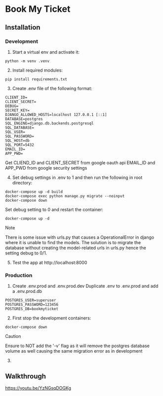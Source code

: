 # Book My Ticket
## Installation

### Development
1. Start a virtual env and activate it:
```
python -m venv .venv
```
2. Install required modules:
```
pip install requirements.txt
```
3. Create .env file of the following format:
```
CLIENT_ID=
CLIENT_SECRET=
DEBUG=
SECRET_KEY=
DJANGO_ALLOWED_HOSTS=localhost 127.0.0.1 [::1]
DATABASE=postgres
SQL_ENGINE=django.db.backends.postgresql
SQL_DATABASE=
SQL_USER=
SQL_PASSWORD=
SQL_HOST=db
SQL_PORT=5432
EMAIL_ID=
APP_PWD=
```
Get CLIEND_ID and CLIENT_SECRET from google oauth api
EMAIL_ID and APP_PWD from google security settings

4. Set debug settings in .env to 1 and then run the following in root directory:

```
docker-compose up -d build
docker-compose exec python manage.py migrate --noinput
docker-compose down
```

Set debug setting to 0 and restart the container:

```
docker-compose up -d
```

> [!NOTE]
> There is some issue with urls.py that causes a OperationalError in django where it is unable to find the models.
The solution is to migrate the database without creating the model-related urls in urls.py hence the setting debug to 0/1.

5. Test the app at http://localhost:8000

### Production
1. Create .env.prod and .env.prod.dev
Duplicate .env to .env.prod and add a .env.prod.db
```
POSTGRES_USER=superuser
POSTGRES_PASSWORD=123456
POSTGRES_DB=bookmyticket
```

2. First stop the development containers:
```
docker-compose down
```
> [!CAUTION]
> Ensure to NOT add the '-v' flag as it will remove the postgres database volume as well causing the same migration error as in development


3. 

## Walkthrough
https://youtu.be/YzNGsqDOGKg